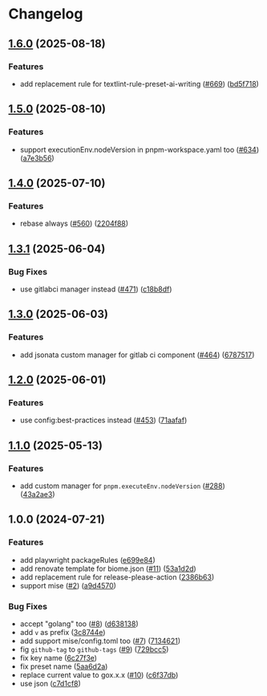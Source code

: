 # Changelog

## [1.6.0](https://github.com/Omochice/personal-renovate-config/compare/v1.5.0...v1.6.0) (2025-08-18)


### Features

* add replacement rule for textlint-rule-preset-ai-writing ([#669](https://github.com/Omochice/personal-renovate-config/issues/669)) ([bd5f718](https://github.com/Omochice/personal-renovate-config/commit/bd5f718695f15c39e825f84f45c9be6282cf50d8))

## [1.5.0](https://github.com/Omochice/personal-renovate-config/compare/v1.4.0...v1.5.0) (2025-08-10)


### Features

* support executionEnv.nodeVersion in pnpm-workspace.yaml too ([#634](https://github.com/Omochice/personal-renovate-config/issues/634)) ([a7e3b56](https://github.com/Omochice/personal-renovate-config/commit/a7e3b569a384ee61c48216838240e782f32af1b5))

## [1.4.0](https://github.com/Omochice/personal-renovate-config/compare/v1.3.1...v1.4.0) (2025-07-10)


### Features

* rebase always ([#560](https://github.com/Omochice/personal-renovate-config/issues/560)) ([2204f88](https://github.com/Omochice/personal-renovate-config/commit/2204f882ae35bf9d41ef489cdd33e953cb201693))

## [1.3.1](https://github.com/Omochice/personal-renovate-config/compare/v1.3.0...v1.3.1) (2025-06-04)


### Bug Fixes

* use gitlabci manager instead ([#471](https://github.com/Omochice/personal-renovate-config/issues/471)) ([c18b8df](https://github.com/Omochice/personal-renovate-config/commit/c18b8dfc270067599494f000a5c833cb20cb7ff4))

## [1.3.0](https://github.com/Omochice/personal-renovate-config/compare/v1.2.0...v1.3.0) (2025-06-03)


### Features

* add jsonata custom manager for gitlab ci component ([#464](https://github.com/Omochice/personal-renovate-config/issues/464)) ([6787517](https://github.com/Omochice/personal-renovate-config/commit/678751755626801822558f1fd7e0f822d0d3d2b1))

## [1.2.0](https://github.com/Omochice/personal-renovate-config/compare/v1.1.0...v1.2.0) (2025-06-01)


### Features

* use config:best-practices instead ([#453](https://github.com/Omochice/personal-renovate-config/issues/453)) ([71aafaf](https://github.com/Omochice/personal-renovate-config/commit/71aafafb9df9b973f4fd38cbcfc3df090271a160))

## [1.1.0](https://github.com/Omochice/personal-renovate-config/compare/v1.0.0...v1.1.0) (2025-05-13)


### Features

* add custom manager for `pnpm.executeEnv.nodeVersion` ([#288](https://github.com/Omochice/personal-renovate-config/issues/288)) ([43a2ae3](https://github.com/Omochice/personal-renovate-config/commit/43a2ae3ae097e37d65e8fbd87836ad9625e2ec57))

## 1.0.0 (2024-07-21)


### Features

* add playwright packageRules ([e699e84](https://github.com/Omochice/personal-renovate-config/commit/e699e84da5c2fc8aeaddc8305f7ae7516751d987))
* add renovate template for biome.json ([#11](https://github.com/Omochice/personal-renovate-config/issues/11)) ([53a1d2d](https://github.com/Omochice/personal-renovate-config/commit/53a1d2dffa24a8e9bc1d4e02d417ffafbc79eeb5))
* add replacement rule for release-please-action ([2386b63](https://github.com/Omochice/personal-renovate-config/commit/2386b63d652154ee03c4b506dcd6ee8cdc3cd704))
* support mise ([#2](https://github.com/Omochice/personal-renovate-config/issues/2)) ([a9d4570](https://github.com/Omochice/personal-renovate-config/commit/a9d4570b85586de0c88fed64fc2941715a857b22))


### Bug Fixes

* accept "golang" too ([#8](https://github.com/Omochice/personal-renovate-config/issues/8)) ([d638138](https://github.com/Omochice/personal-renovate-config/commit/d6381382c2653c0a244d9b031353f6710bb045d1))
* add `v` as prefix ([3c8744e](https://github.com/Omochice/personal-renovate-config/commit/3c8744ef67ab3559040838889b9bc2795f425453))
* add support mise/config.toml too ([#7](https://github.com/Omochice/personal-renovate-config/issues/7)) ([7134621](https://github.com/Omochice/personal-renovate-config/commit/71346216e4b964bb317951165bb827f0fe358092))
* fig `github-tag` to `github-tags` ([#9](https://github.com/Omochice/personal-renovate-config/issues/9)) ([729bcc5](https://github.com/Omochice/personal-renovate-config/commit/729bcc5c6078d7ab0de4cdf69424fe38e6ee870a))
* fix key name ([6c27f3e](https://github.com/Omochice/personal-renovate-config/commit/6c27f3ea4e626b2a2190a948fdb57046b41f521e))
* fix preset name ([5aa6d2a](https://github.com/Omochice/personal-renovate-config/commit/5aa6d2a0972f600b7ab1ea53ea3ff29454367185))
* replace current value to gox.x.x ([#10](https://github.com/Omochice/personal-renovate-config/issues/10)) ([c6f37db](https://github.com/Omochice/personal-renovate-config/commit/c6f37db4e780cda02ed158cc5ac94ecfc5975f78))
* use json ([c7d1cf8](https://github.com/Omochice/personal-renovate-config/commit/c7d1cf8afb9164a17647257bb9abbd1f6b6dd70b))
